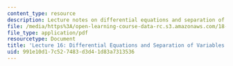 ```yaml
---
content_type: resource
description: Lecture notes on differential equations and separation of variables.
file: /media/https%3A/open-learning-course-data-rc.s3.amazonaws.com/18-01-single-variable-calculus-fall-2006/991e10d17c527483d3d41d83a7313536_lec16.pdf
file_type: application/pdf
resourcetype: Document
title: 'Lecture 16: Differential Equations and Separation of Variables'
uid: 991e10d1-7c52-7483-d3d4-1d83a7313536
---
```

